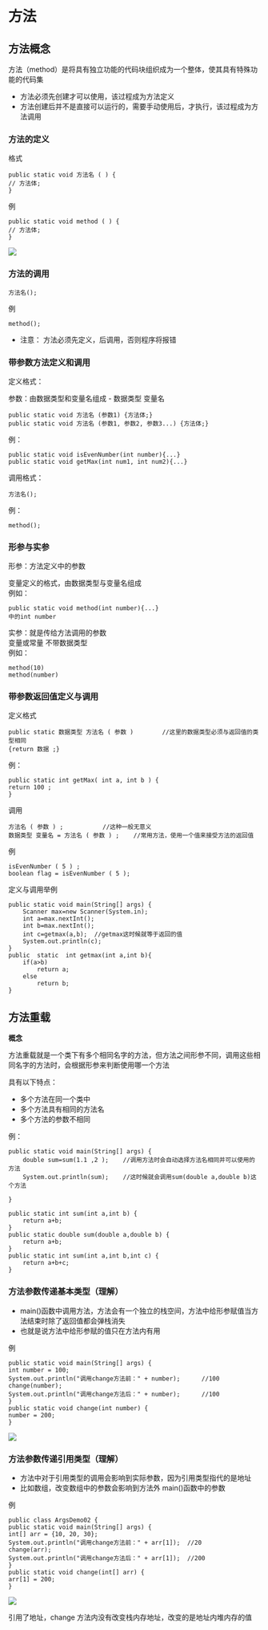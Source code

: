 # 方法

## 方法概念

方法（method）是将具有独立功能的代码块组织成为一个整体，使其具有特殊功能的代码集

- 方法必须先创建才可以使用，该过程成为方法定义
- 方法创建后并不是直接可以运行的，需要手动使用后，才执行，该过程成为方法调用

### 方法的定义

格式

    public static void 方法名 ( ) {
    // 方法体;
    }

例

    public static void method ( ) {
    // 方法体;
    }

![](image/方法.png)

### 方法的调用

    方法名();

例

    method();

- 注意：
  方法必须先定义，后调用，否则程序将报错

### 带参数方法定义和调用

定义格式：

参数：由数据类型和变量名组成 - 数据类型 变量名

    public static void 方法名 (参数1) {方法体;}
    public static void 方法名 (参数1, 参数2, 参数3...) {方法体;}

例：

    public static void isEvenNumber(int number){...}
    public static void getMax(int num1, int num2){...}

调用格式：

    方法名();

例：

    method();

### 形参与实参

形参：方法定义中的参数

变量定义的格式，由数据类型与变量名组成  
例如：

    public static void method(int number){...}
    中的int number

实参：就是传给方法调用的参数  
变量或常量 不带数据类型  
例如：

    method(10)
    method(number)

### 带参数返回值定义与调用

定义格式

    public static 数据类型 方法名 ( 参数 )        //这里的数据类型必须与返回值的类型相同
    {return 数据 ;}

例：

    public static int getMax( int a, int b ) {
    return 100 ;
    }

调用

    方法名 ( 参数 ) ;           //这种一般无意义
    数据类型 变量名 = 方法名 ( 参数 ) ;    //常用方法，使用一个值来接受方法的返回值

例

    isEvenNumber ( 5 ) ;
    boolean flag = isEvenNumber ( 5 );

定义与调用举例

    public static void main(String[] args) {
        Scanner max=new Scanner(System.in);
        int a=max.nextInt();
        int b=max.nextInt();
        int c=getmax(a,b);  //getmax这时候就等于返回的值
        System.out.println(c);
    }
    public  static  int getmax(int a,int b){
        if(a>b)
            return a;
        else
            return b;
    }

## 方法重载

**概念**

方法重载就是一个类下有多个相同名字的方法，但方法之间形参不同，调用这些相同名字的方法时，会根据形参来判断使用哪一个方法

具有以下特点：

- 多个方法在同一个类中
- 多个方法具有相同的方法名
- 多个方法的参数不相同

例：

    public static void main(String[] args) {
        double sum=sum(1.1 ,2 );    //调用方法时会自动选择方法名相同并可以使用的方法
        System.out.println(sum);    //这时候就会调用sum(double a,double b)这个方法

    }

    public static int sum(int a,int b) {
        return a+b;
    }
    public static double sum(double a,double b) {
        return a+b;
    }
    public static int sum(int a,int b,int c) {
        return a+b+c;
    }

### 方法参数传递基本类型（理解）

- main()函数中调用方法，方法会有一个独立的栈空间，方法中给形参赋值当方法结束时除了返回值都会弹栈消失
- 也就是说方法中给形参赋的值只在方法内有用

例

    public static void main(String[] args) {
    int number = 100;
    System.out.println("调用change方法前：" + number);      //100
    change(number);
    System.out.println("调用change方法后：" + number);      //100
    }
    public static void change(int number) {
    number = 200;
    }

![](image/方法参数传递.png)

### 方法参数传递引用类型（理解）

- 方法中对于引用类型的调用会影响到实际参数，因为引用类型指代的是地址
- 比如数组，改变数组中的参数会影响到方法外 main()函数中的参数

例

    public class ArgsDemo02 {
    public static void main(String[] args) {
    int[] arr = {10, 20, 30};
    System.out.println("调用change方法前：" + arr[1]);  //20
    change(arr);
    System.out.println("调用change方法后：" + arr[1]);  //200
    }
    public static void change(int[] arr) {
    arr[1] = 200;
    }

![](image/方法参数传递引用类型.png)

引用了地址，change 方法内没有改变栈内存地址，改变的是地址内堆内存的值
